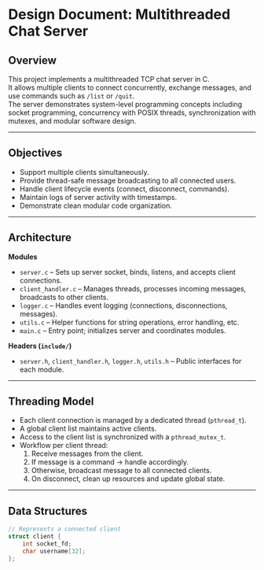 # Design Document: Multithreaded Chat Server

## Overview

This project implements a multithreaded TCP chat server in C.  
It allows multiple clients to connect concurrently, exchange messages, and use commands such as `/list` or `/quit`.  
The server demonstrates system-level programming concepts including socket programming, concurrency with POSIX threads, synchronization with mutexes, and modular software design.

---

## Objectives

- Support multiple clients simultaneously.
- Provide thread-safe message broadcasting to all connected users.
- Handle client lifecycle events (connect, disconnect, commands).
- Maintain logs of server activity with timestamps.
- Demonstrate clean modular code organization.

---

## Architecture

**Modules**

- `server.c` – Sets up server socket, binds, listens, and accepts client connections.
- `client_handler.c` – Manages threads, processes incoming messages, broadcasts to other clients.
- `logger.c` – Handles event logging (connections, disconnections, messages).
- `utils.c` – Helper functions for string operations, error handling, etc.
- `main.c` – Entry point; initializes server and coordinates modules.

**Headers (`include/`)**

- `server.h`, `client_handler.h`, `logger.h`, `utils.h` – Public interfaces for each module.

---

## Threading Model

- Each client connection is managed by a dedicated thread (`pthread_t`).
- A global client list maintains active clients.
- Access to the client list is synchronized with a `pthread_mutex_t`.
- Workflow per client thread:
  1. Receive messages from the client.
  2. If message is a command → handle accordingly.
  3. Otherwise, broadcast message to all connected clients.
  4. On disconnect, clean up resources and update global state.

---

## Data Structures

```c
// Represents a connected client
struct client {
    int socket_fd;
    char username[32];
};

```
